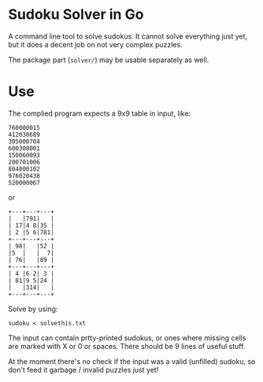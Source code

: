# Sudoku Solver in Go

A command line tool to solve sudokus. It cannot solve everything just yet,
but it does a decent job on not very complex puzzles.

The package part (`solver/`) may be usable separately as well.

# Use

The complied program expects a 9x9 table in input, like:

```
760000015
412030689
305000704
600308001
150060093
200701006
804000102
976020438
520000067
```

or

```
+---+---+---+
|   |791|   |
| 17|4 8|35 |
| 2 |5 6|781|
+---+---+---+
| 98|   |52 |
|5  |   |  7|
| 76|   |89 |
+---+---+---+
| 4 |6 2| 3 |
| 81|9 5|24 |
|   |314|   |
+---+---+---+
```

Solve by using:

```
sudoku < solvethis.txt
```

The input can contain prtty-printed sudokus, or ones where missing cells
are marked with X or 0 or spaces. There should be 9 lines of useful stuff.

At the moment there's no check if the input was a valid (unfilled) sudoku,
so don't feed it garbage / invalid puzzles just yet!
